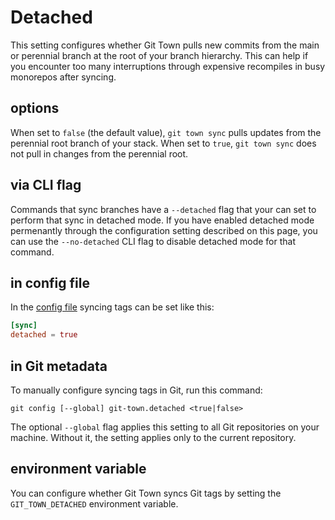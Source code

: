 # Detached

This setting configures whether Git Town pulls new commits from the main or
perennial branch at the root of your branch hierarchy. This can help if you
encounter too many interruptions through expensive recompiles in busy monorepos
after syncing.

## options

When set to `false` (the default value), `git town sync` pulls updates from the
perennial root branch of your stack. When set to `true`, `git town sync` does
not pull in changes from the perennial root.

## via CLI flag

Commands that sync branches have a `--detached` flag that your can set to
perform that sync in detached mode. If you have enabled detached mode
permenantly through the configuration setting described on this page, you can
use the `--no-detached` CLI flag to disable detached mode for that command.

## in config file

In the [config file](../configuration-file.md) syncing tags can be set like
this:

```toml
[sync]
detached = true
```

## in Git metadata

To manually configure syncing tags in Git, run this command:

```wrap
git config [--global] git-town.detached <true|false>
```

The optional `--global` flag applies this setting to all Git repositories on
your machine. Without it, the setting applies only to the current repository.

## environment variable

You can configure whether Git Town syncs Git tags by setting the
`GIT_TOWN_DETACHED` environment variable.
